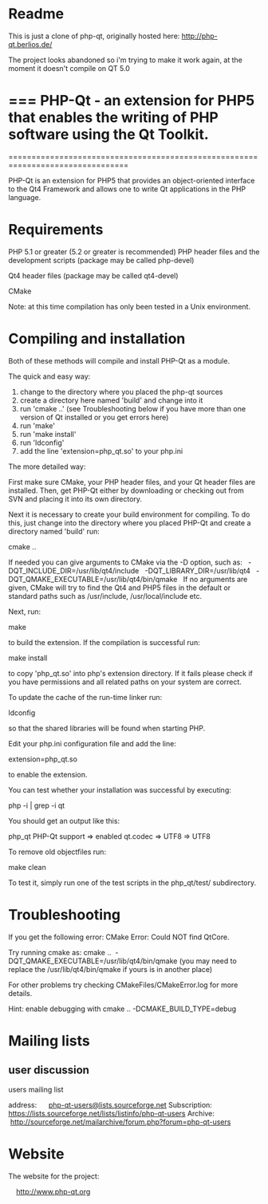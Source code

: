 Readme
======

This is just a clone of php-qt, originally hosted here: http://php-qt.berlios.de/

The project looks abandoned so i'm trying to make it work again, at the moment it doesn't compile on QT 5.0


===
PHP-Qt - an extension for PHP5 that enables the writing of PHP software using the Qt Toolkit.
===

================================================================================

PHP-Qt is an extension for PHP5 that provides an object-oriented interface to 
the Qt4 Framework and allows 
one to write Qt applications in the PHP language.

Requirements
============

PHP 5.1 or greater (5.2 or greater is recommended)
PHP header files and the development scripts
(package may be called php-devel)

Qt4 header files
(package may be called qt4-devel)

CMake

Note: at this time compilation has only been tested in a Unix environment.

Compiling and installation
==========================

Both of these methods will compile and install PHP-Qt as a module.

The quick and easy way:

1) change to the directory where you placed the php-qt sources
2) create a directory here named 'build' and change into it
3) run 'cmake ..' (see Troubleshooting below if you have more than one
   version of Qt installed or you get errors here)
4) run 'make'
5) run 'make install'
6) run 'ldconfig'
7) add the line 'extension=php_qt.so' to your php.ini


The more detailed way:

First make sure CMake, your PHP header files, and your Qt header files are
installed.
Then, get PHP-Qt either by downloading or checking out from SVN and placing it 
into its own directory.

Next it is necessary to create your build environment for compiling.
To do this, just change into the directory where you placed PHP-Qt and 
create a directory named 'build'
run:

cmake ..

If needed you can give arguments to CMake via the -D option, such as:
  -DQT_INCLUDE_DIR=/usr/lib/qt4/include
  -DQT_LIBRARY_DIR=/usr/lib/qt4
  -DQT_QMAKE_EXECUTABLE=/usr/lib/qt4/bin/qmake
  
If no arguments are given, CMake will try to find the Qt4 and PHP5 files in 
the default or standard paths such as /usr/include, /usr/local/include etc.

Next, run:

make

to build the extension. If the compilation is successful run:

make install

to copy 'php_qt.so' into php's extension directory. If it fails please check 
if you have permissions and all related paths on your system are correct.

To update the cache of the run-time linker run:

ldconfig

so that the shared libraries will be found when starting PHP.

Edit your php.ini configuration file and add the line:

extension=php_qt.so

to enable the extension.

You can test whether your installation was successful by executing:

php -i | grep -i qt

You should get an output like this:

php_qt
PHP-Qt support => enabled
qt.codec => UTF8 => UTF8

To remove old objectfiles run:

make clean

To test it, simply run one of the test scripts in the php_qt/test/ 
subdirectory.

Troubleshooting
===================================

If you get the following error:
CMake Error: Could NOT find QtCore. 

Try running cmake as:
cmake ..  -DQT_QMAKE_EXECUTABLE=/usr/lib/qt4/bin/qmake
(you may need to replace the /usr/lib/qt4/bin/qmake if yours is in another 
place)

For other problems try checking CMakeFiles/CMakeError.log for more details.

Hint: enable debugging with
cmake .. -DCMAKE_BUILD_TYPE=debug

Mailing lists
=============

user discussion
-----------------
users mailing list

address:      php-qt-users@lists.sourceforge.net
Subscription: https://lists.sourceforge.net/lists/listinfo/php-qt-users
Archive:      http://sourceforge.net/mailarchive/forum.php?forum=php-qt-users

Website
=======

The website for the project:

    http://www.php-qt.org
